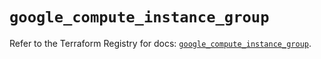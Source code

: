 # `google_compute_instance_group`

Refer to the Terraform Registry for docs: [`google_compute_instance_group`](https://registry.terraform.io/providers/hashicorp/google/6.27.0/docs/resources/compute_instance_group).
